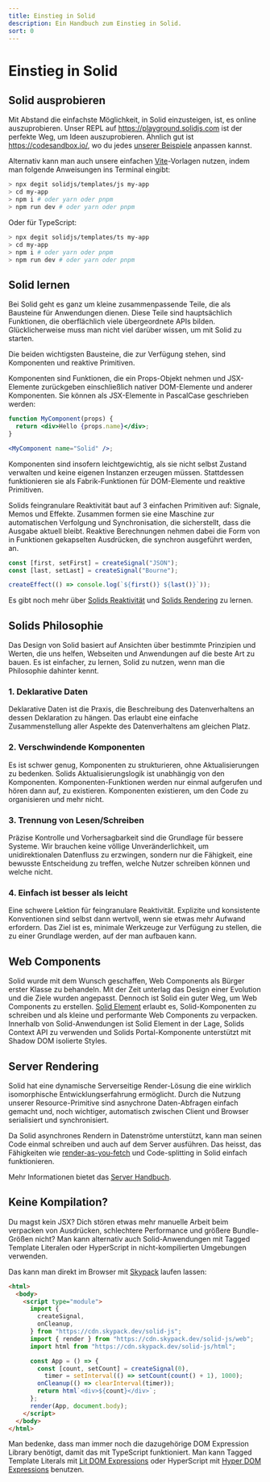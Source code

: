 ```yaml
---
title: Einstieg in Solid
description: Ein Handbuch zum Einstieg in Solid.
sort: 0
---
```


# Einstieg in Solid

## Solid ausprobieren

Mit Abstand die einfachste Möglichkeit, in Solid einzusteigen, ist, es online auszuprobieren. Unser REPL auf https://playground.solidjs.com ist der perfekte Weg, um Ideen auszuprobieren. Ähnlich gut ist https://codesandbox.io/, wo du jedes [unserer Beispiele](https://github.com/solidjs/solid/blob/main/documentation/resources/examples.md) anpassen kannst.

Alternativ kann man auch unsere einfachen [Vite](https://vitejs.dev/)-Vorlagen nutzen, indem man folgende Anweisungen ins Terminal eingibt:

```sh
> npx degit solidjs/templates/js my-app
> cd my-app
> npm i # oder yarn oder pnpm
> npm run dev # oder yarn oder pnpm
```

Oder für TypeScript:

```sh
> npx degit solidjs/templates/ts my-app
> cd my-app
> npm i # oder yarn oder pnpm
> npm run dev # oder yarn oder pnpm
```

## Solid lernen

Bei Solid geht es ganz um kleine zusammenpassende Teile, die als Bausteine für Anwendungen dienen. Diese Teile sind hauptsächlich Funktionen, die oberflächlich viele übergeordnete APIs bilden. Glücklicherweise muss man nicht viel darüber wissen, um mit Solid zu starten.

Die beiden wichtigsten Bausteine, die zur Verfügung stehen, sind Komponenten und reaktive Primitiven.

Komponenten sind Funktionen, die ein Props-Objekt nehmen und JSX-Elemente zurückgeben einschließlich nativer DOM-Elemente und anderer Komponenten. Sie können als JSX-Elemente in PascalCase geschrieben werden:

```jsx
function MyComponent(props) {
  return <div>Hello {props.name}</div>;
}

<MyComponent name="Solid" />;
```

Komponenten sind insofern leichtgewichtig, als sie nicht selbst Zustand verwalten und keine eigenen Instanzen erzeugen müssen. Stattdessen funktionieren sie als Fabrik-Funktionen für DOM-Elemente und reaktive Primitiven.

Solids feingranulare Reaktivität baut auf 3 einfachen Primitiven auf: Signale, Memos und Effekte. Zusammen formen sie eine Maschine zur automatischen Verfolgung und Synchronisation, die sicherstellt, dass die Ausgabe aktuell bleibt. Reaktive Berechnungen nehmen dabei die Form von in Funktionen gekapselten Ausdrücken, die synchron ausgeführt werden, an.

```js
const [first, setFirst] = createSignal("JSON");
const [last, setLast] = createSignal("Bourne");

createEffect(() => console.log(`${first()} ${last()}`));
```

Es gibt noch mehr über [Solids Reaktivität](#reactivity) und [Solids Rendering](#rendering) zu lernen.

## Solids Philosophie

Das Design von Solid basiert auf Ansichten über bestimmte Prinzipien und Werten, die uns helfen, Webseiten und Anwendungen auf die beste Art zu bauen. Es ist einfacher, zu lernen, Solid zu nutzen, wenn man die Philosophie dahinter kennt.

### 1. Deklarative Daten

Deklarative Daten ist die Praxis, die Beschreibung des Datenverhaltens an dessen Deklaration zu hängen. Das erlaubt eine einfache Zusammenstellung aller Aspekte des Datenverhaltens am gleichen Platz.

### 2. Verschwindende Komponenten

Es ist schwer genug, Komponenten zu strukturieren, ohne Aktualisierungen zu bedenken. Solids Aktualisierungslogik ist unabhängig von den Komponenten. Komponenten-Funktionen werden nur einmal aufgerufen und hören dann auf, zu existieren. Komponenten existieren, um den Code zu organisieren und mehr nicht.

### 3. Trennung von Lesen/Schreiben

Präzise Kontrolle und Vorhersagbarkeit sind die Grundlage für bessere Systeme. Wir brauchen keine völlige Unveränderlichkeit, um unidirektionalen Datenfluss zu erzwingen, sondern nur die Fähigkeit, eine bewusste Entscheidung zu treffen, welche Nutzer schreiben können und welche nicht.

### 4. Einfach ist besser als leicht

Eine schwere Lektion für feingranulare Reaktivität. Explizite und konsistente Konventionen sind selbst dann wertvoll, wenn sie etwas mehr Aufwand erfordern. Das Ziel ist es, minimale Werkzeuge zur Verfügung zu stellen, die zu einer Grundlage werden, auf der man aufbauen kann.

## Web Components

Solid wurde mit dem Wunsch geschaffen, Web Components als Bürger erster Klasse zu behandeln. Mit der Zeit unterlag das Design einer Evolution und die Ziele wurden angepasst. Dennoch ist Solid ein guter Weg, um Web Components zu erstellen. [Solid Element](https://github.com/solidjs/solid/tree/main/packages/solid-element) erlaubt es, Solid-Komponenten zu schreiben und als kleine und performante Web Components zu verpacken. Innerhalb von Solid-Anwendungen ist Solid Element in der Lage, Solids Context API zu verwenden und Solids Portal-Komponente unterstützt mit Shadow DOM isolierte Styles.

## Server Rendering

Solid hat eine dynamische Serverseitige Render-Lösung die eine wirklich isomorphische Entwicklungserfahrung ermöglicht. Durch die Nutzung unserer Resource-Primitive sind asnychrone Daten-Abfragen einfach gemacht und, noch wichtiger, automatisch zwischen Client und Browser serialisiert und synchronisiert.

Da Solid asynchrones Rendern in Datenströme unterstützt, kann man seinen Code einmal schreiben und auch auf dem Server ausführen. Das heisst, das Fähigkeiten wie [render-as-you-fetch](https://reactjs.org/docs/concurrent-mode-suspense.html#approach-3-render-as-you-fetch-using-suspense) und Code-splitting in Solid einfach funktionieren.

Mehr Informationen bietet das [Server Handbuch](#server-side-rendering).

## Keine Kompilation?

Du magst kein JSX? Dich stören etwas mehr manuelle Arbeit beim verpacken von Ausdrücken, schlechtere Performance und größere Bundle-Größen nicht? Man kann alternativ auch Solid-Anwendungen mit Tagged Template Literalen oder HyperScript in nicht-kompilierten Umgebungen verwenden.

Das kann man direkt im Browser mit [Skypack](https://www.skypack.dev/) laufen lassen:

```html
<html>
  <body>
    <script type="module">
      import {
        createSignal,
        onCleanup,
      } from "https://cdn.skypack.dev/solid-js";
      import { render } from "https://cdn.skypack.dev/solid-js/web";
      import html from "https://cdn.skypack.dev/solid-js/html";

      const App = () => {
        const [count, setCount] = createSignal(0),
          timer = setInterval(() => setCount(count() + 1), 1000);
        onCleanup(() => clearInterval(timer));
        return html`<div>${count}</div>`;
      };
      render(App, document.body);
    </script>
  </body>
</html>
```

Man bedenke, dass man immer noch die dazugehörige DOM Expression Library benötigt, damit das mit TypeScript funktioniert. Man kann Tagged Template Literals mit [Lit DOM Expressions](https://github.com/ryansolid/dom-expressions/tree/main/packages/lit-dom-expressions) oder HyperScript mit [Hyper DOM Expressions](https://github.com/ryansolid/dom-expressions/tree/main/packages/hyper-dom-expressions) benutzen.
